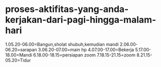 # proses-aktifitas-yang-anda-kerjakan-dari-pagi-hingga-malam-hari
1.05.20-06.00=Bangun,sholat shubuh,kemudian mandi
2.06.00-06.20=sarapan
3.06.20-07.00=main hp
4.07.00-17.00=Bekerja
5.17.00-18.00=Mandi
6.18.00-18.15=persiapan zoom
7.18.15-21.15=zoom
8.21.15-05.20=Tidur

